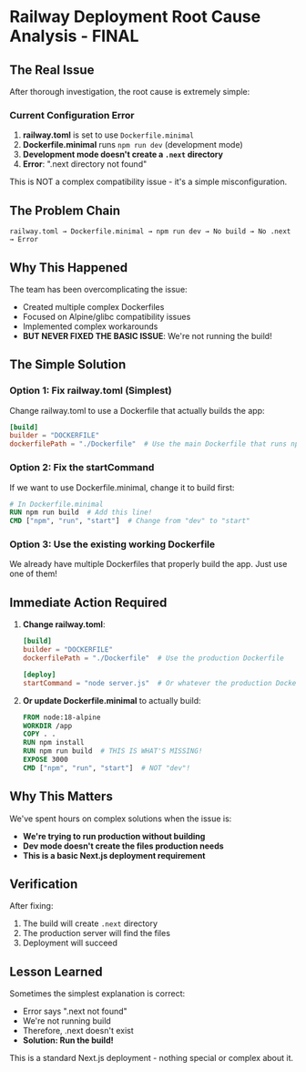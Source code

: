 # Railway Deployment Root Cause Analysis - FINAL

## The Real Issue

After thorough investigation, the root cause is extremely simple:

### Current Configuration Error
1. **railway.toml** is set to use `Dockerfile.minimal`
2. **Dockerfile.minimal** runs `npm run dev` (development mode)
3. **Development mode doesn't create a `.next` directory**
4. **Error**: ".next directory not found"

This is NOT a complex compatibility issue - it's a simple misconfiguration.

## The Problem Chain

```
railway.toml → Dockerfile.minimal → npm run dev → No build → No .next → Error
```

## Why This Happened

The team has been overcomplicating the issue:
- Created multiple complex Dockerfiles
- Focused on Alpine/glibc compatibility issues
- Implemented complex workarounds
- **BUT NEVER FIXED THE BASIC ISSUE**: We're not running the build!

## The Simple Solution

### Option 1: Fix railway.toml (Simplest)
Change railway.toml to use a Dockerfile that actually builds the app:

```toml
[build]
builder = "DOCKERFILE"
dockerfilePath = "./Dockerfile"  # Use the main Dockerfile that runs npm run build
```

### Option 2: Fix the startCommand
If we want to use Dockerfile.minimal, change it to build first:

```dockerfile
# In Dockerfile.minimal
RUN npm run build  # Add this line!
CMD ["npm", "run", "start"]  # Change from "dev" to "start"
```

### Option 3: Use the existing working Dockerfile
We already have multiple Dockerfiles that properly build the app. Just use one of them!

## Immediate Action Required

1. **Change railway.toml**:
   ```toml
   [build]
   builder = "DOCKERFILE"
   dockerfilePath = "./Dockerfile"  # Use the production Dockerfile
   
   [deploy]
   startCommand = "node server.js"  # Or whatever the production Dockerfile uses
   ```

2. **Or update Dockerfile.minimal** to actually build:
   ```dockerfile
   FROM node:18-alpine
   WORKDIR /app
   COPY . .
   RUN npm install
   RUN npm run build  # THIS IS WHAT'S MISSING!
   EXPOSE 3000
   CMD ["npm", "run", "start"]  # NOT "dev"!
   ```

## Why This Matters

We've spent hours on complex solutions when the issue is:
- **We're trying to run production without building**
- **Dev mode doesn't create the files production needs**
- **This is a basic Next.js deployment requirement**

## Verification

After fixing:
1. The build will create `.next` directory
2. The production server will find the files
3. Deployment will succeed

## Lesson Learned

Sometimes the simplest explanation is correct:
- Error says ".next not found"
- We're not running build
- Therefore, .next doesn't exist
- **Solution: Run the build!**

This is a standard Next.js deployment - nothing special or complex about it.